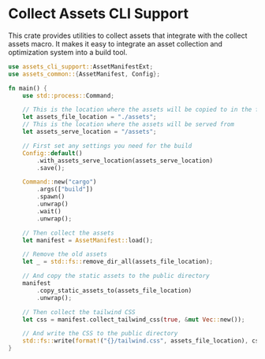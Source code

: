 # Collect Assets CLI Support

This crate provides utilities to collect assets that integrate with the collect assets macro. It makes it easy to integrate an asset collection and optimization system into a build tool.

```rust
use assets_cli_support::AssetManifestExt;
use assets_common::{AssetManifest, Config};

fn main() {
    use std::process::Command;

    // This is the location where the assets will be copied to in the filesystem
    let assets_file_location = "./assets";
    // This is the location where the assets will be served from
    let assets_serve_location = "/assets";

    // First set any settings you need for the build
    Config::default()
        .with_assets_serve_location(assets_serve_location)
        .save();

    Command::new("cargo")
        .args(["build"])
        .spawn()
        .unwrap()
        .wait()
        .unwrap();

    // Then collect the assets
    let manifest = AssetManifest::load();

    // Remove the old assets
    let _ = std::fs::remove_dir_all(assets_file_location);

    // And copy the static assets to the public directory
    manifest
        .copy_static_assets_to(assets_file_location)
        .unwrap();

    // Then collect the tailwind CSS
    let css = manifest.collect_tailwind_css(true, &mut Vec::new());

    // And write the CSS to the public directory
    std::fs::write(format!("{}/tailwind.css", assets_file_location), css).unwrap();
}
```